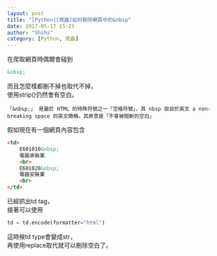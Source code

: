 ```yaml
---
layout: post
title: "[Python][爬蟲]如何刪除網頁中的&nbsp"
date: 2017-05-17 15:23
author: "Shihs"
category: [Python, 爬蟲]
---
```



在爬取網頁時偶爾會碰到<br>

```html
&nbsp;
```

而且怎麼樣都刪不掉也取代不掉，<br>
使用strip()仍然會有空白。


```
「&nbsp;」 是屬於 HTML 的特殊符號之一「空格符號」，其 nbsp 取自於英文 a non-breaking space 的英文簡稱，其原意是「不會被間斷的空白」
```


假如現在有一個網頁內容包含

```html
<td>
	E601010&nbsp;
	電器承裝業
	<br>
	E601020&nbsp;
	電器安裝業
	<br>													
</td>
```

已經抓出td tag，<br>
接著可以使用

```python
td = td.encode(formatter="html")
```
這時候td type會變成str，<br>
再使用replace取代就可以刪除空白了。<br>




